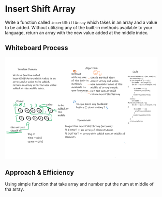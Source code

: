 
# Insert Shift Array


<!-- Description of the challenge -->

Write a function called `insertShiftArray` which takes in an array and a value to be added. Without utilizing any of the built-in methods available to your language, return an array with the new value added at the middle index.

## Whiteboard Process

<!-- Embedded whiteboard image -->

![insertShiftArray](./insertShiftArray.png)

## Approach & Efficiency

<!-- What approach did you take? Discuss Why. What is the Big O space/time for this approach? -->

Using simple function that take array and number put the num at middle of tha array.
